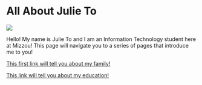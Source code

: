 # **All About Julie To**
![](https://github.com/julieto1/Midterm-Project-SP23/blob/73976171467dd197421a772636e0ef50f9b66d12/73E38F79-66B1-43DB-BA51-A17A1DE63060.jpg)

Hello! My name is Julie To and I am an Information Technology student here at Mizzou! This page will navigate you to a series of pages that introduce me to you!


[This first link will tell you about my family!](https://github.com/julieto1/Midterm-Project-SP23/blob/a6fe2344264244f006ae101d96d20ac9017fd622/Family.md)

[This link will tell you about my education!](https://github.com/julieto1/Midterm-Project-SP23/blob/ca650d607d8c8a0517eef7fec8110a005c8bc8a5/Education.md)
